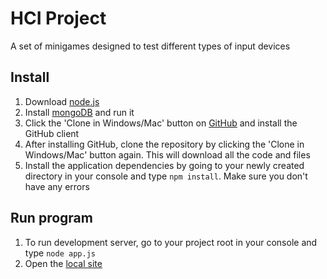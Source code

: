 # HCI Project
A set of minigames designed to test different types of input devices

## Install
1. Download [node.js](http://nodejs.org)
2. Install [mongoDB](http://www.mongodb.org/downloads) and run it
3. Click the 'Clone in Windows/Mac' button on [GitHub](https://github.com/mattweir10/hci-project) and install the GitHub client
4. After installing GitHub, clone the repository by clicking the 'Clone in Windows/Mac' button again. This will download all the code and files
5. Install the application dependencies by going to your newly created directory in your console and type `npm install`. Make sure you don't have any errors

## Run program
1. To run development server, go to your project root in your console and type `node app.js`
2. Open the [local site](http://localhost:3000)
